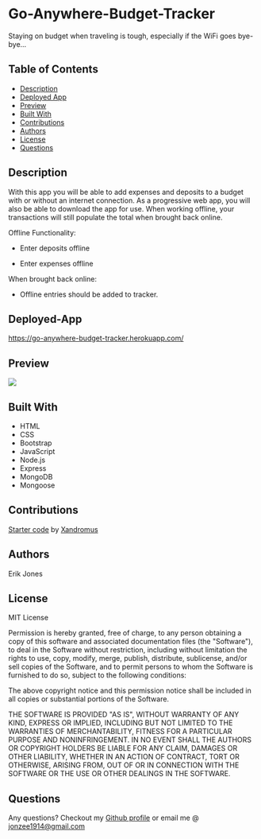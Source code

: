 # Go-Anywhere-Budget-Tracker

Staying on budget when traveling is tough, especially if the WiFi goes bye-bye...

## Table of Contents

* [Description](#description)
* [Deployed App](#deployed-app)
* [Preview](#preview)
* [Built With](#built-with)
* [Contributions](#contributions)
* [Authors](#authors)
* [License](#license)
* [Questions](#questions)

## Description

With this app you will be able to add expenses and deposits to a budget with or without an internet connection. As a progressive web app, you will also be able to download the app for use. When working offline, your transactions will still populate the total when brought back online. </br>

Offline Functionality:

  * Enter deposits offline

  * Enter expenses offline

When brought back online:

  * Offline entries should be added to tracker.

## Deployed-App
https://go-anywhere-budget-tracker.herokuapp.com/

## Preview
![](https://github.com/Jonzee1914/Go-Anywhere-Budget-Tracker/blob/main/go-anywhere-budget-tracker.gif?raw=true)


## Built With

* HTML
* CSS
* Bootstrap
* JavaScript
* Node.js
* Express
* MongoDB
* Mongoose

## Contributions

[Starter code](https://github.com/coding-boot-camp/symmetrical-bassoon) by [Xandromus](https://github.com/Xandromus) 

## Authors

Erik Jones

## License

MIT License

Permission is hereby granted, free of charge, to any person obtaining a copy
of this software and associated documentation files (the "Software"), to deal
in the Software without restriction, including without limitation the rights
to use, copy, modify, merge, publish, distribute, sublicense, and/or sell
copies of the Software, and to permit persons to whom the Software is
furnished to do so, subject to the following conditions:

The above copyright notice and this permission notice shall be included in all
copies or substantial portions of the Software.

THE SOFTWARE IS PROVIDED "AS IS", WITHOUT WARRANTY OF ANY KIND, EXPRESS OR
IMPLIED, INCLUDING BUT NOT LIMITED TO THE WARRANTIES OF MERCHANTABILITY,
FITNESS FOR A PARTICULAR PURPOSE AND NONINFRINGEMENT. IN NO EVENT SHALL THE
AUTHORS OR COPYRIGHT HOLDERS BE LIABLE FOR ANY CLAIM, DAMAGES OR OTHER
LIABILITY, WHETHER IN AN ACTION OF CONTRACT, TORT OR OTHERWISE, ARISING FROM,
OUT OF OR IN CONNECTION WITH THE SOFTWARE OR THE USE OR OTHER DEALINGS IN THE
SOFTWARE.


## Questions

Any questions? Checkout my [Github profile](https://github.com/Jonzee1914) or email me @ [jonzee1914@gmail.com](mailto:jonzee1914@gmail.com)

